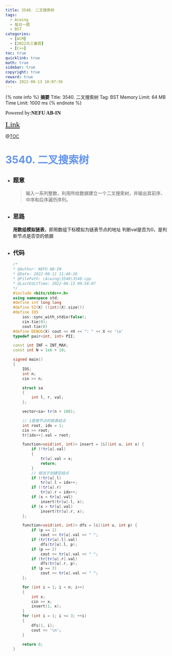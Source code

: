 ```yaml
---
title: 3540. 二叉搜索树
tags:
  - Acwing
  - 每日一题
  - BST
categories:
  - [ACM] 
  - [2022大三暑假] 
  - [C++]
toc: true
quicklink: true
math: true
sidebar: true
copyright: true
reward: true
date: 2022-08-13 10:07:56
---
```



{% note info %}
**摘要**
Title: 3540. 二叉搜索树
Tag: BST
Memory Limit: 64 MB
Time Limit: 1000 ms
{% endnote %}
<!-- more -->

<font size=3 face=楷体>Powered by:**NEFU AB-IN**</font>

<font color=#FFA500 size=5 face=楷体>[Link](https://www.acwing.com/problem/content/description/3543/)</font>

@[TOC](文章目录)

# <font color=#6495ED size=6>3540. 二叉搜索树</font>

* ## <font size=4 face=粗体>题意</font>

  >输入一系列整数，利用所给数据建立一个二叉搜索树，并输出其前序、中序和后序遍历序列。

* ## <font size=4 face=粗体>思路</font>

  **用数组模拟链表**，即用数组下标模拟为链表节点的地址
  判断val是否为0，是判断节点是否空的依据

* ## <font size=4 face=粗体>代码</font>

  ```cpp
  /*
  * @Author: NEFU AB-IN
  * @Date: 2022-08-11 11:48:28
  * @FilePath: \Acwing\3540\3540.cpp
  * @LastEditTime: 2022-08-13 09:58:07
  */
  #include <bits/stdc++.h>
  using namespace std;
  #define int long long
  #define SZ(X) ((int)(X).size())
  #define IOS                                                                                                            \
      ios::sync_with_stdio(false);                                                                                       \
      cin.tie(0);                                                                                                        \
      cout.tie(0)
  #define DEBUG(X) cout << #X << ": " << X << '\n'
  typedef pair<int, int> PII;

  const int INF = INT_MAX;
  const int N = 1e6 + 10;

  signed main()
  {
      IOS;
      int n;
      cin >> n;

      struct sa
      {
          int l, r, val;
      };

      vector<sa> tr(n + 100);

      // 1是根节点的链表结点
      int root, idx = 1;
      cin >> root;
      tr[idx++].val = root;

      function<void(int, int)> insert = [&](int u, int x) {
          if (!tr[u].val)
          {
              tr[u].val = x;
              return;
          }
          // 相当于创建空结点
          if (!tr[u].l)
              tr[u].l = idx++;
          if (!tr[u].r)
              tr[u].r = idx++;
          if (x < tr[u].val)
              insert(tr[u].l, x);
          if (x > tr[u].val)
              insert(tr[u].r, x);
      };

      function<void(int, int)> dfs = [&](int u, int p) {
          if (p == 1)
              cout << tr[u].val << " ";
          if (tr[tr[u].l].val)
              dfs(tr[u].l, p);
          if (p == 2)
              cout << tr[u].val << " ";
          if (tr[tr[u].r].val)
              dfs(tr[u].r, p);
          if (p == 3)
              cout << tr[u].val << " ";
      };

      for (int i = 1; i < n; i++)
      {
          int x;
          cin >> x;
          insert(1, x);
      }
      for (int i = 1; i <= 3; ++i)
      {
          dfs(1, i);
          cout << '\n';
      }

      return 0;
  }
  ```